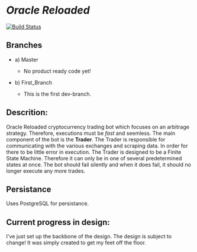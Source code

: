 # *Oracle Reloaded*
[![Build Status](https://travis-ci.org/luserazo/OracleReloaded.svg?branch=first-branch)](https://travis-ci.org/luserazo/OracleReloaded)

## Branches
   - a) Master
     	- No product ready code yet! 

   - b) First_Branch
     	- This is the first dev-branch.

## Descrition:
Oracle Reloaded cryptocurrency trading bot which focuses on an arbitrage strategy. Therefore, executions must be *fast* and seemless. The main component of the bot is the **Trader**. The Trader is responsible for communicating with the various exchanges and scraping data. In order for there to be little error in execution. The Trader is designed to be a Finite State Machine. Therefore it can only be in one of several predetermined states at once. The bot should fail silently and when it does fail, it should no longer execute any more trades. 

## Persistance
Uses PostgreSQL for persistance. 

## Current progress in design:
I've just set up the backbone of the design. The design is subject to change! It was simply created to get my feet off the floor. 

